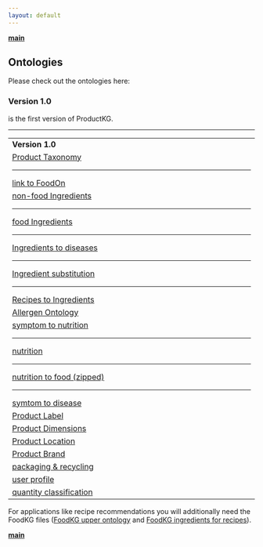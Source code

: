 ```yaml
---
layout: default
---
```


<b>[main](./)</b>

## Ontologies 

Please check out the ontologies here:

<h3>Version 1.0</h3> is the first version of ProductKG.<br>

<hr>

<table> 
  <tr>
    <td style="width:15%;"><b>Version 1.0</b></td></tr>
<tr>
  <td><a href="https://raw.githubusercontent.com/michaelakuempel/ProductKG/master/WebGraph/1.0/product-taxonomy.owl">Product Taxonomy</a><hr>
  <a href="https://raw.githubusercontent.com/michaelakuempel/ProductKG/master/WebGraph/1.0/linkFoodOn.owl">link to FoodOn</a></td>
  </tr>
<tr>
<td><a href="https://raw.githubusercontent.com/michaelakuempel/ProductKG/master/WebGraph/1.0/nonfood-ingredient.owl">non-food Ingredients</a><hr>
<a href="https://raw.githubusercontent.com/michaelakuempel/ProductKG/master/WebGraph/1.0/food-ingredient.owl">food Ingredients</a><hr>
<a href="https://raw.githubusercontent.com/michaelakuempel/ProductKG/master/WebGraph/1.0/ingredient-disease.owl">Ingredients to diseases</a><hr>
<a href="https://raw.githubusercontent.com/michaelakuempel/ProductKG/master/WebGraph/1.0/substitutes.owl">Ingredient substitution</a> <hr>
<a href="https://raw.githubusercontent.com/michaelakuempel/ProductKG/master/WebGraph/1.0/recipe-ingredient.owl">Recipes to Ingredients</a></td>
  </tr>
  <tr>
<td><a href="https://raw.githubusercontent.com/michaelakuempel/ProductKG/master/WebGraph/1.0/allergen.owl">Allergen Ontology</a></td>
  </tr>
  <tr>
    <td><a href="https://raw.githubusercontent.com/michaelakuempel/ProductKG/master/WebGraph/1.0/symptom-nutrition.owl">symptom to nutrition</a><hr>
      <a href="https://raw.githubusercontent.com/michaelakuempel/ProductKG/master/WebGraph/1.0/nutrition.owl">nutrition</a><hr>
      <a href="https://raw.githubusercontent.com/michaelakuempel/ProductKG/master/WebGraph/1.0/food-nutrition.zip">nutrition to food (zipped)</a><hr>
    <a href="https://raw.githubusercontent.com/michaelakuempel/ProductKG/master/WebGraph/1.0/symptom-disease.owl">symtom to disease</a></td>
  </tr>
  <tr>
    <td><a href="https://raw.githubusercontent.com/michaelakuempel/ProductKG/master/WebGraph/1.0/label.owl">Product Label</a></td>
</tr>
  <tr>
    <td><a href="https://raw.githubusercontent.com/michaelakuempel/ProductKG/master/WebGraph/1.0/dimension.owl">Product Dimensions</a></td>
  </tr>
  <tr>
    <td><a href="https://raw.githubusercontent.com/michaelakuempel/ProductKG/master/WebGraph/1.0/location.owl">Product Location</a></td>
  </tr>
    <tr>
      <td><a href="https://raw.githubusercontent.com/michaelakuempel/ProductKG/master/WebGraph/1.0/brandinfo.owl">Product Brand</a></td>
  </tr>
      <tr>
      <td><a href="https://raw.githubusercontent.com/michaelakuempel/ProductKG/master/WebGraph/1.0/packaging.owl">packaging & recycling</a></td>
  </tr>
    <tr>
      <td><a href="https://raw.githubusercontent.com/michaelakuempel/ProductKG/master/WebGraph/1.0/user-profile.owl">user profile</a></td>
  </tr>
      <tr>
      <td><a href="https://raw.githubusercontent.com/michaelakuempel/ProductKG/master/WebGraph/1.0/quantity.owl">quantity classification</a></td>
  </tr>
  </table>
  
  For applications like recipe recommendations you will additionally need the FoodKG files (<a href="https://raw.githubusercontent.com/foodkg/foodkg.github.io/master/ontologies/WhatToMake.rdf">FoodKG upper ontology</a> and <a href="https://raw.githubusercontent.com/foodkg/foodkg.github.io/master/ontologies/WhatToMake_Individuals.rdf">FoodKG ingredients for recipes</a>).<br>

  <b>[main](./)</b>
